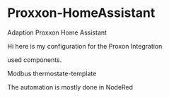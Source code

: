 # Proxxon-HomeAssistant
Adaption Proxxon Home Assistant


Hi here is my configuration for the Proxon Integration 

used components.

Modbus
thermostate-template

The automation is mostly done in NodeRed
